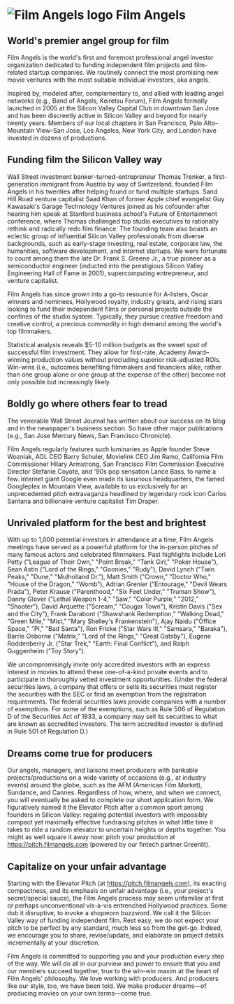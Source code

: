 # ![Film Angels logo](/FA%20sans%20laurels%2032%25.png "Film Angels") Film Angels 

## World's premier angel group for film 

Film Angels is the world's first and foremost professional angel investor organization dedicated to funding independent film projects and film-related startup companies. We routinely connect the most promising new movie ventures with the most suitable individual investors, aka angels. 

Inspired by, modeled after, complementary to, and allied with leading angel networks (e.g., Band of Angels, Keiretsu Forum), Film Angels formally launched in 2005 at the Silicon Valley Capital Club in downtown San Jose and has been discreetly active in Silicon Valley and beyond for nearly twenty years. Members of our local chapters in San Francisco, Palo Alto–Mountain View–San Jose, Los Angeles, New York City, and London have invested in dozens of productions. 

## Funding film the Silicon Valley way 

Wall Street investment banker–turned–entrepreneur Thomas Trenker, a first-generation immigrant from Austria by way of Switzerland, founded Film Angels in his twenties after helping found or fund multiple startups. Sand Hill Road venture capitalist Saad Khan of former Apple chief evangelist Guy Kawasaki's Garage Technology Ventures joined as his cofounder after hearing him speak at Stanford business school's Future of Entertainment conference, where Thomas challenged top studio executives to rationally rethink and radically redo film finance. The founding team also boasts an eclectic group of influential Silicon Valley professionals from diverse backgrounds, such as early-stage investing, real estate, corporate law, the humanities, software development, and internet startups. We were fortunate to count among them the late Dr. Frank S. Greene Jr., a true pioneer as a semiconductor engineer (inducted into the prestigious Silicon Valley Engineering Hall of Fame in 2001), supercomputing entrepreneur, and venture capitalist. 

Film Angels has since grown into a go-to resource for A-listers, Oscar winners and nominees, Hollywood royalty, industry greats, and rising stars looking to fund their independent films or personal projects outside the confines of the studio system. Typically, they pursue creative freedom and creative control, a precious commodity in high demand among the world's top filmmakers. 

Statistical analysis reveals $5-10 million budgets as the sweet spot of successful film investment. They allow for first-rate, Academy Award–winning production values without precluding superior risk-adjusted ROIs. Win-wins (i.e., outcomes benefiting filmmakers and financiers alike, rather than one group alone or one group at the expense of the other) become not only possible but increasingly likely. 

## Boldly go where others fear to tread 

The venerable Wall Street Journal has written about our success on its blog and in the newspaper's business section. So have other major publications (e.g., San Jose Mercury News, San Francisco Chronicle).                          

Film Angels regularly features such luminaries as Apple founder Steve Wozniak, AOL CEO Barry Schuler, Movielink CEO Jim Ramo, California Film Commissioner Hilary Armstrong, San Francisco Film Commission Executive Director Stefanie Coyote, and '90s pop sensation Lance Bass, to name a few. Internet giant Google even made its luxurious headquarters, the famed Googleplex in Mountain View, available to us exclusively for an unprecedented pitch extravaganza headlined by legendary rock icon Carlos Santana and billionaire venture capitalist Tim Draper. 

## Unrivaled platform for the best and brightest 

With up to 1,000 potential investors in attendance at a time, Film Angels meetings have served as a powerful platform for the in-person pitches of many famous actors and celebrated filmmakers. Past highlights include Lori Petty ("League of Their Own," "Point Break," "Tank Girl," "Poker House"), Sean Astin ("Lord of the Rings," "Goonies," "Rudy"), David Lynch ("Twin Peaks," "Dune," "Mulholland Dr."), Matt Smith ("Crown," "Doctor Who," "House of the Dragon," "Womb"), Adrian Grenier ("Entourage," "Devil Wears Prada"), Peter Krause ("Parenthood," "Six Feet Under," "Truman Show"), Danny Glover ("Lethal Weapon 1-4," "Saw," "Color Purple," "2012," "Shooter"), David Arquette ("Scream," "Cougar Town"), Kristin Davis ("Sex and the City"), Frank Darabont ("Shawshank Redemption," "Walking Dead," "Green Mile," "Mist," "Mary Shelley's Frankenstein"), Ajay Naidu ("Office Space," "Pi," "Bad Santa"), Ron Fricke ("Star Wars III," "Samsara," "Baraka"), Barrie Osborne ("Matrix," "Lord of the Rings," "Great Gatsby"), Eugene Roddenberry Jr. ("Star Trek," "Earth: Final Conflict"), and Ralph Guggenheim ("Toy Story"). 

We uncompromisingly invite only accredited investors with an express interest in movies to attend these one-of-a-kind private events and to participate in thoroughly vetted investment opportunities. (Under the federal securities laws, a company that offers or sells its securities must register the securities with the SEC or find an exemption from the registration requirements. The federal securities laws provide companies with a number of exemptions. For some of the exemptions, such as Rule 506 of Regulation D of the Securities Act of 1933, a company may sell its securities to what are known as accredited investors. The term accredited investor is defined in Rule 501 of Regulation D.) 

## Dreams come true for producers 

Our angels, managers, and liaisons meet producers with bankable projects/productions on a wide variety of occasions (e.g., at industry events) around the globe, such as the AFM (American Film Market), Sundance, and Cannes. Regardless of how, where, and when we connect, you will eventually be asked to complete our short application form. We figuratively named it the Elevator Pitch after a common sport among founders in Silicon Valley: regaling potential investors with impossibly compact yet maximally effective fundraising pitches in what little time it takes to ride a random elevator to uncertain heights or depths together. You might as well square it away now: pitch your production at https://pitch.filmangels.com (powered by our fintech partner Greenlit). 

## Capitalize on your unfair advantage 

Starting with the Elevator Pitch (at https://pitch.filmangels.com), its exacting compactness, and its emphasis on unfair advantage (i.e., your project's secret/special sauce), the Film Angels process may seem unfamiliar at first or perhaps unconventional vis-à-vis entrenched Hollywood practices. Some dub it disruptive, to invoke a shopworn buzzword. We call it the Silicon Valley way of funding independent film. Rest easy, we do not expect your pitch to be perfect by any standard, much less so from the get-go. Indeed, we encourage you to share, revise/update, and elaborate on project details incrementally at your discretion. 

Film Angels is committed to supporting you and your production every step of the way. We will do all in our purview and power to ensure that you and our members succeed together, true to the win-win maxim at the heart of Film Angels' philosophy. We love working with producers. And producers like our style, too, we have been told. We make producer dreams—of producing movies on your own terms—come true. 
